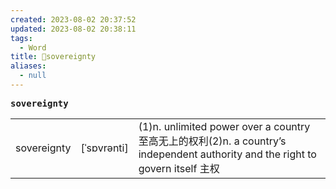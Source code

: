 ```yaml
---
created: 2023-08-02 20:37:52
updated: 2023-08-02 20:38:11
tags:
  - Word
title: 📖sovereignty
aliases:
  - null
---
```


<pre><strong>sovereignty</strong></pre>
|   |   |   |
|---|---|---|
|sovereignty|[ˈsɒvrənti]|(1)n. unlimited power over a country ⾄⾼⽆上的权利(2)n. a country’s independent authority and the right to govern itself 主权|